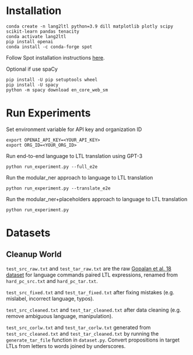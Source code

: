 # Installation
```
conda create -n lang2ltl python=3.9 dill matplotlib plotly scipy scikit-learn pandas tenacity
conda activate lang2ltl
pip install openai
conda install -c conda-forge spot
```
Follow Spot installation instructions [here](https://spot.lre.epita.fr/install.html).

Optional if use spaCy
```
pip install -U pip setuptools wheel
pip install -U spacy
python -m spacy download en_core_web_sm
```

# Run Experiments
Set environment variable for API key and organization ID
```
export OPENAI_API_KEY=<YOUR_API_KEY>
export ORG_ID=<YOUR_ORG_ID>
```
Run end-to-end language to LTL translation using GPT-3
```
python run_experiment.py --full_e2e
```
Run the modular_ner approach to language to LTL translation
```
python run_experiment.py --translate_e2e
```
Run the modular_ner+placeholders approach to language to LTL translation
```
python run_experiment.py
```

# Datasets
## Cleanup World
```test_src_raw.txt``` and ```test_tar_raw.txt``` are the raw [Gopalan et al. 18 dataset](https://github.com/h2r/language_datasets/tree/master/RSS_2018_Gopalan_et_al) 
for language commands paired LTL expressions, renamed from ```hard_pc_src.txt``` and ```hard_pc_tar.txt```.

```test_src_fixed.txt``` and ```test_tar_fixed.txt``` after fixing mistakes (e.g. mislabel, incorrect language, typos).

```test_src_cleaned.txt``` and ```test_tar_cleaned.txt``` after data cleaning (e.g. remove ambiguous language, manipulation).

```test_src_corlw.txt``` and ```test_tar_corlw.txt``` generated from ```test_src_cleaned.txt``` and ```test_tar_cleaned.txt``` 
by running the ```generate_tar_file``` function in ```dataset.py```.
Convert propositions in target LTLs from letters to words joined by underscores.
